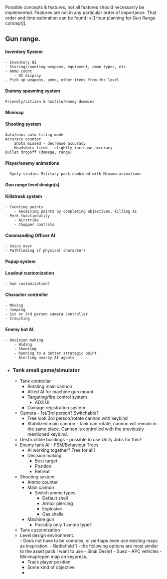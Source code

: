 Possible concepts & features, not all features should necessarily be implemented. Features are not in any particular order of importance. That order and time estimation can be found in [[Hour planning for Gun Range concept]].

## Gun range.
#### Inventory System
	- Inventory UI
	- Storing/counting weapons, equipment, ammo types, etc
	- Ammo count
		- UI display
	- Pick up weapons, ammo, other items from the level.

#### Dummy spawning system
	Friendly/citizen & hostile/enemy dummies

#### Minimap

#### Shooting system
	Auto/semi auto firing mode
	Accuracy counter
		Shots missed - decrease accuracy
		Headshots fired - slightly increase accuracy
	Bullet dropoff (damage, range)

#### Player/enemy animations
    - Synty studios Military pack combined with Mixamo animations
		
#### Gun range level design(s)
#### Killstreak system
	- Counting points
		- Receiving points by completing objectives, killing AI
	- Perk functionality
		- Airstrike
		- Chopper controls
		
#### Commanding Officer AI
	- Voice over
	- Pathfinding if physical character?
#### Popup system
#### Loadout customization
	- Gun customization?
#### Character controller
	- Moving
	- Jumping
	- 1st or 3rd person camera controller
	- Crouching
		
#### Enemy bot AI. 
	- Decision making
		- Hiding
		- Shooting
		- Running to a better strategic point
		- Alerting nearby AI agents

- ### **Tank small game/simulator**
	 - Tank controller
		 - Rotating main cannon
		 - Allied AI for machine gun mount
		 - Targeting/fire control system
			 - ADS UI
		 - Damage registration system
	 - Camera - 1st/3rd person? Switchable?
		 - Free look 3rd person/rotate cannon with keybind
		 - Stabilized main cannon - tank can rotate, cannon will remain in the same place. Cannon is controlled with the previously mentioned keybind.
	 - Destructible buildings - possible to use Unity Jobs for this?
	 - Enemy tank AI - FSM/Behaviour Trees
		 - AI working together? Free for all?
		 - Decision making
			 - Best target
			 - Position
			 - Retreat
	 - Shooting system
		 - Ammo counter
		 - Main cannon
			 - Switch ammo types 
				 - Default shell
				 - Armor piercing
				 - Explosive
				 - Gas shells
		 - Machine gun
			- Possibly only 1 ammo type?
	 - Tank customization
	 - Level design environment.  
			- Does not have to be complex, or perhaps even use existing maps as inspiration. 
				- Battlefield 1 - the following options are most similar to the asset pack I want to use
					- Sinai Desert
					- Suez
	  - APC vehicles
	  - Minimap/open map on keypress.
		  - Track player position
		  - Some kind of objective
		  - 